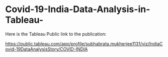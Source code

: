 # Covid-19-India-Data-Analysis-in-Tableau-

Here is the Tableau Public link to the publication:


https://public.tableau.com/app/profile/subhabrata.mukherjee1131/viz/IndiaCovid-19DataAnalysisStory/COVID-INDIA
